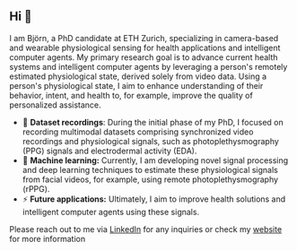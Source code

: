 ## Hi 👋

I am Björn, a PhD candidate at ETH Zurich, specializing in camera-based and wearable physiological sensing for health applications and intelligent computer agents. My primary research goal is to advance current health systems and intelligent computer agents by leveraging a person's remotely estimated physiological state, derived solely from video data. Using a person's physiological state, I aim to enhance understanding of their behavior, intent, and health to, for example, improve the quality of personalized assistance.

- 🔭 **Dataset recordings**: During the initial phase of my PhD, I focused on recording multimodal datasets comprising synchronized video recordings and physiological signals, such as photoplethysmography (PPG) signals and electrodermal activity (EDA).
- 🤔 **Machine learning:** Currently, I am developing novel signal processing and deep learning techniques to estimate these physiological signals from facial videos, for example, using remote photoplethysmography (rPPG).
- ⚡ **Future applications:** Ultimately, I aim to improve health solutions and intelligent computer agents using these signals.

Please reach out to me via [LinkedIn]([(https://www.linkedin.com/in/bjoern-braun/)]) for any inquiries or check my [website]([(https://bjbraun.github.io)]) for more information

<!--
**bjbraun/bjbraun** is a ✨ _special_ ✨ repository because its `README.md` (this file) appears on your GitHub profile.

Here are some ideas to get you started:

- 🔭 I’m currently working on ...
- 🌱 I’m currently learning ...
- 👯 I’m looking to collaborate on ...
- 🤔 I’m looking for help with ...
- 💬 Ask me about ...
- 📫 How to reach me: ...
- 😄 Pronouns: ...
- ⚡ Fun fact: ...
-->
